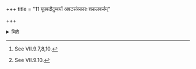 +++
title = "11 यूपवदौदुम्बर्या अवटसंस्कारः शकलवर्जम्"

+++

<details><summary>थिते</summary>

11. The sanctification of the pit for the Audumbarī (-post) should be done in the same manner as in the case of the sacrificial post,[^1] excluding the (rite connected with the) splinter (śakala)[^2].  

[^1]: See VII.9.7,8,10.  

[^2]: See VII.9.10.  

</details>
